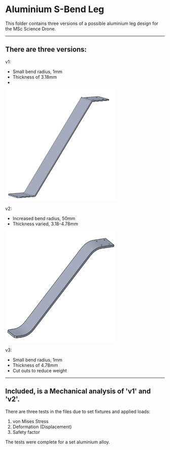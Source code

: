# Aluminium S-Bend Leg
This folder contains three versions of a possible aluminium leg design for the MSc Science Drone.

***

## There are three versions:<br>
v1:
* Small bend radius, 1mm
* Thickness of 3.18mm
* 
<img src="https://github.com/MBorrageiro/cad-drawings/blob/main/AluminiumLeg/AlulegV1.PNG" width="350" height="350">

v2: 
* Increased bend radius, 50mm
* Thickness varied, 3.18-4.78mm

<img src="https://github.com/MBorrageiro/cad-drawings/blob/main/AluminiumLeg/AlulegV2.PNG" width="350" height="350">

v3:
* Small bend radius, 1mm
* Thickness of 4.78mm
* Cut outs to reduce weight

***
## Included, is a Mechanical analysis of 'v1' and 'v2'.
There are three tests in the files due to set fixtures and applied loads:
1. von Mises Stress
2. Deformation (Displacement) 
3. Safety factor

The tests were complete for a set aluminium alloy.

